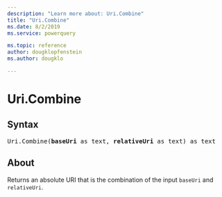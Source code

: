 ```yaml
---
description: "Learn more about: Uri.Combine"
title: "Uri.Combine"
ms.date: 8/2/2019
ms.service: powerquery

ms.topic: reference
author: dougklopfenstein
ms.author: dougklo

---
```

# Uri.Combine

## Syntax

<pre>
Uri.Combine(<b>baseUri</b> as text, <b>relativeUri</b> as text) as text
</pre>
  
## About  
Returns an absolute URI that is the combination of the input `baseUri` and `relativeUri`.
